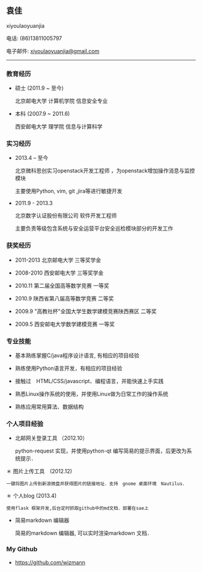 ## 袁佳
xiyoulaoyuanjia

电话: (86)13811005797

电子邮件: xiyoulaoyuanjia@gmail.com

<hr />

### 教育经历

* 硕士 (2011.9 ~ 至今)
    
    北京邮电大学 计算机学院 信息安全专业
* 本科 (2007.9 ~ 2011.6)
    
    西安邮电大学 理学院 信息与计算科学

### 实习经历

* 2013.4 – 至今

    北京微科思创实习openstack开发工程师 ，为openstack增加操作消息与监控模块

    主要使用Python, vim, git ,jira等进行敏捷开发

* 2011.9 - 2013.3

    北京数字认证股份有限公司 软件开发工程师
    
    主要负责等级包含系统与安全运营平台安全巡检模块部分的开发工作


### 获奖经历

* 2011-2013    北京邮电大学                            三等奖学金

* 2008-2010    西安邮电大学                            三等奖学金

* 2010.11      第二届全国高等数学竞赛                    一等奖

* 2010.9      陕西省第八届高等数学竞赛                   二等奖

* 2009.9      "高教社杯"全国大学生数学建模竞赛陕西赛区   二等奖

* 2009.5      西安邮电大学数学建模竞赛                   一等奖


### 专业技能

* 基本熟练掌握C/java程序设计语言, 有相应的项目经验

* 熟练使用Python语言开发，有相应的项目经验

* 接触过　HTML/CSS/javascript、编程语言，并能快速上手实践

* 熟悉Linux操作系统的使用，并使用Linux做为日常工作的操作系统

* 熟练应用常用算法、数据结构

### 个人项目经验

* 北邮网关登录工具 （2012.10）
    
    python-request 实现，并使用python-qt 编写简易的提示界面，后更改为系统提示．
    
＊ 图片上传工具　(2012.12)
    
    一键将图片上传到新浪微盘并获得图片的链接地址．支持　gnome 桌面环境　Nautilus．

＊ 个人blog  (2013.4)
    
    使用flask 框架开发,后台定时抓取github中的md文档．部署在sae上
    
*  简易markdown 编辑器　

    简易的markdown 编辑器, 可以实时渲染markdown 文档．

### My Github

* https://github.com/wizmann
